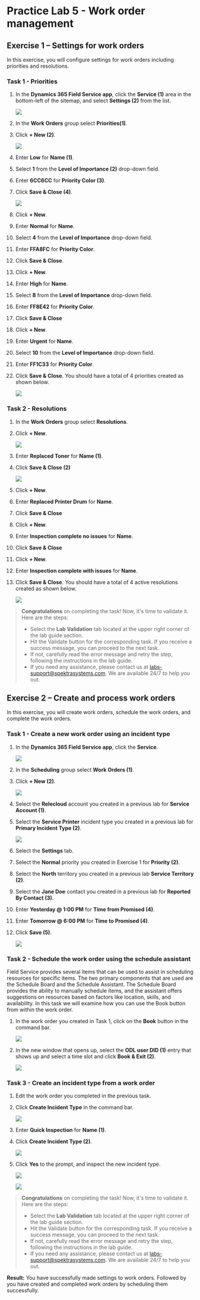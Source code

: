 # Practice Lab 5 - Work order management

## Exercise 1 – Settings for work orders

In this exercise, you will configure settings for work orders including priorities and resolutions.


### Task 1 - Priorities

1. In the **Dynamics 365 Field Service app**, click the **Service (1)** area in the bottom-left of the sitemap, and select **Settings (2)** from the list. 

    ![](../images/select-settings.png)


1. In the **Work Orders** group select **Priorities(1)**.

1. Click **+ New (2)**.

    ![](../images/priorities-01.png)

1. Enter **Low** for **Name (1)**.

1. Select **1** from the **Level of Importance (2)** drop-down field.

1. Enter **6CC6CC** for **Priority Color (3)**.

1. Click **Save & Close (4)**.

    ![](../images/priorities-02.png)

1. Click **+ New**.

1. Enter **Normal** for **Name**.

1. Select **4** from the **Level of Importance** drop-down field.

1. Enter **FFA8FC** for **Priority Color**.

1. Click **Save & Close**.

1. Click **+ New**.

1. Enter **High** for **Name**.

1. Select **8** from the **Level of Importance** drop-down field.

1. Enter **FF8E42** for **Priority Color**.

1. Click **Save & Close**

1. Click **+ New**.

1. Enter **Urgent** for **Name**.

1. Select **10** from the **Level of Importance** drop-down field.

1. Enter **FF1C33** for **Priority Color**.

1. Click **Save & Close**. You should have a total of 4 priorities created as shown below.

    ![](../images/priorities-03.png)

### Task 2 - Resolutions

1. In the **Work Orders** group select **Resolutions**.

1. Click **+ New**.

    ![](../images/priorities-04.png)

1. Enter **Replaced Toner** for **Name (1)**.

1. Click **Save & Close (2)**

    ![](../images/priorities-05.png)

1. Click **+ New**.

1. Enter **Replaced Printer Drum** for **Name**.

1. Click **Save & Close**

1. Click **+ New**.

1. Enter **Inspection complete no issues** for **Name**.

1. Click **Save & Close**

1. Click **+ New**.

1. Enter **Inspection complete with issues** for **Name**.

1. Click **Save & Close**. You should have a total of 4 active resolutions created as shown below.

    ![](../images/priorities-06.png)
    
> **Congratulations** on completing the task! Now, it's time to validate it. Here are the steps:
> - Select the **Lab Validation** tab located at the upper right corner of the lab guide section.
> - Hit the Validate button for the corresponding task. If you receive a success message, you can proceed to the next task. 
> - If not, carefully read the error message and retry the step, following the instructions in the lab guide.
> - If you need any assistance, please contact us at labs-support@spektrasystems.com. We are available 24/7 to help you out.

## Exercise 2 – Create and process work orders

In this exercise, you will create work orders, schedule the work orders, and complete the work orders.

### Task 1 - Create a new work order using an incident type

1. In the **Dynamics 365 Field Service app**, click the **Service**.

    ![](../images/priorities-07.png)

1. In the **Scheduling** group select **Work Orders (1)**.

1. Click **+ New (2)**.

    ![](../images/priorities-08.png)

1. Select the **Relecloud** account you created in a previous lab for **Service Account (1)**.

1. Select the **Service Printer** incident type you created in a previous lab for **Primary Incident Type (2)**.

    ![](../images/priorities-09.png)

1. Select the **Settings** tab.

1. Select the **Normal** priority you created in Exercise 1 for **Priority (2)**.

1. Select the **North** territory you created in a previous lab **Service Territory (2)**.

1. Select the **Jane Doe** contact you created in a previous lab for **Reported By Contact (3)**.

1. Enter **Yesterday \@ 1:00 PM** for **Time from Promised (4)**.

1. Enter **Tomorrow \@ 6:00 PM** for **Time to Promised (4)**.

1. Click **Save (5)**.

    ![](../images/priorities-10.png)

### Task 2 - Schedule the work order using the schedule assistant

Field Service provides several items that can be used to assist in scheduling resources for specific items. The two primary components that are used are the Schedule Board and the Schedule Assistant. The Schedule Board provides the ability to manually schedule items, and the assistant offers suggestions on resources based on factors like location, skills, and availability. In this task we will examine how you can use the Book button from within the work order.

1. In the work order you created in Task 1, click on the **Book** button in the command bar.

    ![](../images/schedule-work-01.png)

1. In the new window that opens up, select the **ODL user DID (1)** entry that shows up and select a time slot and click **Book & Exit (2)**.

    ![](../images/schedule-work-02.png)


### Task 3 - Create an incident type from a work order

1. Edit the work order you completed in the previous task.

1. Click **Create Incident Type** in the command bar.

    ![](../images/work-order-new-02.png)

1. Enter **Quick Inspection** for **Name (1)**.

1. Click **Create Incident Type (2)**.

    ![](../images/work-order-new-03.png)

1. Click **Yes** to the prompt, and inspect the new incident type.

    ![](../images/work-order-new-04.png)

    ![](../images/work-order-new-05.png)

> **Congratulations** on completing the task! Now, it's time to validate it. Here are the steps:
> - Select the **Lab Validation** tab located at the upper right corner of the lab guide section.
> - Hit the Validate button for the corresponding task. If you receive a success message, you can proceed to the next task. 
> - If not, carefully read the error message and retry the step, following the instructions in the lab guide.
> - If you need any assistance, please contact us at labs-support@spektrasystems.com. We are available 24/7 to help you out.

**Result:** You have successfully made settings to work orders. Followed by you have created and completed work orders by scheduling them successfully.
